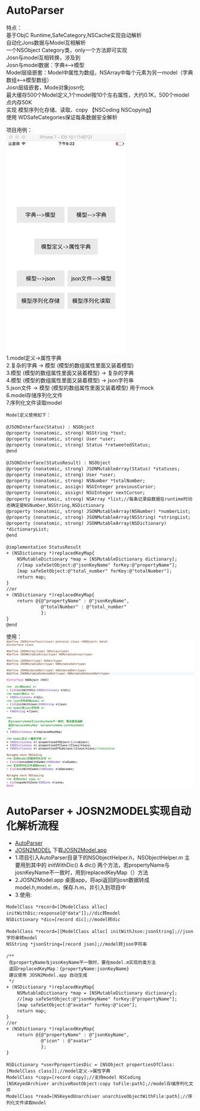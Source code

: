 # AutoParser
特点： <br>
基于ObjC Runtime,SafeCategory,NSCache实现自动解析<br>
自动化Jons数据与Model互相解析 <br>
一个NSObject Category类，only一个方法即可实现 <br>
Josn与model互相转换，涉及到 <br>
Josn与model数据：字典<-->模型 <br>
Model层级嵌套：Model中属性为数组，NSArray中每个元素为另一model（字典数组<-->模型数组） <br>
Josn层级嵌套，Mode对象josn化 <br>
最大缓存500个Model定义,1个model按10个左右属性，大约0.1K，500个model点内存50K <br>
实现 模型序列化存储、读取、copy 【NSCoding NSCopying】 <br>
使用 WDSafeCategories保证每条数据安全解析 <br>

项目用例： <br>
<img src="https://github.com/LarryPage/AutoParser/blob/master/screen002.png" alt="enter image description here" width=320 /><br>
1.model定义->属性字典 <br>
2.复杂的字典 -> 模型 (模型的数组属性里面又装着模型) <br>
3.模型 (模型的数组属性里面又装着模型) -> 复杂的字典 <br>
4.模型 (模型的数组属性里面又装着模型) -> json字符串 <br>
5.json文件 -> 模型 (模型的数组属性里面又装着模型)  用于mock <br>
6.model存储序列化文件 <br>
7.序列化文件读取model <br>

```
Model定义使用如下：

@JSONInterface(Status) : NSObject
@property (nonatomic, strong) NSString *text;
@property (nonatomic, strong) User *user;
@property (nonatomic, strong) Status *retweetedStatus;
@end

@JSONInterface(StatusResult) : NSObject
@property (nonatomic, strong) JSONMutableArray(Status) *statuses;
@property (nonatomic, strong) User *user;
@property (nonatomic, strong) NSNumber *totalNumber;
@property (nonatomic, assign) NSUInteger previousCursor;
@property (nonatomic, assign) NSUInteger nextCursor;
@property (nonatomic, strong) NSArray *list;//每条记录由数据在runtime时动态确定是NSNumber,NSString,NSDictionary
@property (nonatomic, strong) JSONMutableArray(NSNumber) *numberList;
@property (nonatomic, strong) JSONMutableArray(NSString) *stringList;
@property (nonatomic, strong) JSONMutableArray(NSDictionary) *dictionaryList;
@end

@implementation StatusResult
+ (NSDictionary *)replacedKeyMap{ 
    NSMutableDictionary *map = [NSMutableDictionary dictionary];
    //[map safeSetObject:@"jsonKeyName" forKey:@"propertyName"];
    [map safeSetObject:@"total_number" forKey:@"totalNumber"];
    return map;
}
//or
+ (NSDictionary *)replacedKeyMap{ 
    return @{@"propertyName" : @"jsonKeyName",
             @"totalNumber" : @"total_number"
             };
}
@end
```
使用： <br>
<img src="https://github.com/LarryPage/AutoParser/blob/master/screen003.png" alt="enter image description here" width=700 />

AutoParser + JOSN2MODEL实现自动化解析流程
==========
* [AutoParser](https://github.com/LarryPage/AutoParser)
* [JOSN2MODEL](https://github.com/LarryPage/JOSN2Model)   下载<a href="http://adhoc.qiniudn.com/JOSN2Model.app.zip">JOSN2Model.app</a>
* 1.项目引入AutoParser目录下的NSObjectHelper.h，NSObjectHelper.m 主要用到其中的 initWithDic() & dic() 两个方法，若propertyName与josnKeyName不一致时，用到replacedKeyMap（）方法
* 2.JOSN2Model.app 桌面app，将api返回的josn数据转成model.h,model.m，保存.h.m，并引入到项目中
* 3.使用:
```
ModelClass *record=[[ModelClass alloc] initWithDic:response[@"data"]];//dic转model
NSDictionary *dic=[record dic];//model转dic

ModelClass *record=[[ModelClass alloc] initWithJson:jsonString];//json字符串转model
NSString *jsonString=[record json];//model转json字符串

/**
 在propertyName与josnKeyName不一致时，要在model.m实现的类方法
 返回replacedKeyMap：{propertyName:jsonKeyName}
 建议使用 JOSN2Model.app 自动生成
 */
+ (NSDictionary *)replacedKeyMap{ 
    NSMutableDictionary *map = [NSMutableDictionary dictionary];
    //[map safeSetObject:@"jsonKeyName" forKey:@"propertyName"];
    [map safeSetObject:@"avatar" forKey:@"icon"];
    return map;
}
//or
+ (NSDictionary *)replacedKeyMap{ 
    return @{@"propertyName" : @"jsonKeyName",
             @"icon" : @"avatar"
             };
}

NSDictionary *userPpropertiesDic = [NSObject propertiesOfClass:[ModelClass class]];//model定义->属性字典
ModelClass *copy=[record copy];//支持model NSCoding
[NSKeyedArchiver archiveRootObject:copy toFile:path];//model存储序列化文件
ModelClass *read=[NSKeyedUnarchiver unarchiveObjectWithFile:path];//序列化文件读取model
```
